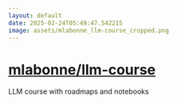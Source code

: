 ```yaml
---
layout: default
date: 2025-02-24T05:49:47.542215
image: assets/mlabonne_llm-course_cropped.png
---
```


# [mlabonne/llm-course](https://github.com/mlabonne/llm-course)

LLM course with roadmaps and notebooks
